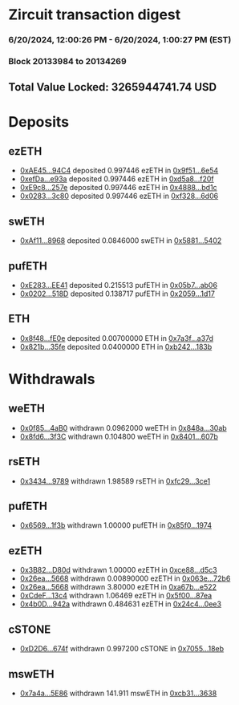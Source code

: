 # Zircuit transaction digest
### 6/20/2024, 12:00:26 PM - 6/20/2024, 1:00:27 PM (EST)
### Block 20133984 to 20134269

## Total Value Locked: 3265944741.74 USD

# Deposits
## ezETH
- [0xAE45...94C4](https://etherscan.io/address/0xAE455dB2DA1176aFAB0541609c219dCcE40294C4) deposited 0.997446 ezETH in [0x9f51...6e54](https://etherscan.io/tx/0xAE455dB2DA1176aFAB0541609c219dCcE40294C4)
- [0xefDa...e93a](https://etherscan.io/address/0xefDa736d434e5D40F61470Ab450D6d20b82de93a) deposited 0.997446 ezETH in [0xd5a8...f20f](https://etherscan.io/tx/0xefDa736d434e5D40F61470Ab450D6d20b82de93a)
- [0xE9c8...257e](https://etherscan.io/address/0xE9c836aaaEb87e0b7e31f3C967fbE755b7b3257e) deposited 0.997446 ezETH in [0x4888...bd1c](https://etherscan.io/tx/0xE9c836aaaEb87e0b7e31f3C967fbE755b7b3257e)
- [0x0283...3c80](https://etherscan.io/address/0x0283082feC31eB9544887C247497C87Ae7493c80) deposited 0.997446 ezETH in [0xf328...6d06](https://etherscan.io/tx/0x0283082feC31eB9544887C247497C87Ae7493c80)
## swETH
- [0xAf11...8968](https://etherscan.io/address/0xAf11B27b6Bb8FE20455E878633AC23fBf5548968) deposited 0.0846000 swETH in [0x5881...5402](https://etherscan.io/tx/0xAf11B27b6Bb8FE20455E878633AC23fBf5548968)
## pufETH
- [0xE283...EE41](https://etherscan.io/address/0xE283E8c9735Aa083F9AC7807BFc1FbA1856BEE41) deposited 0.215513 pufETH in [0x05b7...ab06](https://etherscan.io/tx/0xE283E8c9735Aa083F9AC7807BFc1FbA1856BEE41)
- [0x0202...518D](https://etherscan.io/address/0x0202084E3a7F103E3B9731654b9D59c76bAb518D) deposited 0.138717 pufETH in [0x2059...1d17](https://etherscan.io/tx/0x0202084E3a7F103E3B9731654b9D59c76bAb518D)
## ETH
- [0x8f48...fE0e](https://etherscan.io/address/0x8f4856037B8b2eB537c0aC7Fcd3e8F869959fE0e) deposited 0.00700000 ETH in [0x7a3f...a37d](https://etherscan.io/tx/0x8f4856037B8b2eB537c0aC7Fcd3e8F869959fE0e)
- [0x821b...35fe](https://etherscan.io/address/0x821be6A88737c6177f23986cb5C5E7007E7d35fe) deposited 0.0400000 ETH in [0xb242...183b](https://etherscan.io/tx/0x821be6A88737c6177f23986cb5C5E7007E7d35fe)
# Withdrawals
## weETH
- [0x0f85...4aB0](https://etherscan.io/address/0x0f85bC7cbfA182F969643537ACcDe85Fd3104aB0) withdrawn 0.0962000 weETH in [0x848a...30ab](https://etherscan.io/tx/0x0f85bC7cbfA182F969643537ACcDe85Fd3104aB0)
- [0x8fd6...3f3C](https://etherscan.io/address/0x8fd680AFB3D90D6Ff8EFb1E13eaaADB6Ed553f3C) withdrawn 0.104800 weETH in [0x8401...607b](https://etherscan.io/tx/0x8fd680AFB3D90D6Ff8EFb1E13eaaADB6Ed553f3C)
## rsETH
- [0x3434...9789](https://etherscan.io/address/0x34349c5569e7B846c3558961552D2202760A9789) withdrawn 1.98589 rsETH in [0xfc29...3ce1](https://etherscan.io/tx/0x34349c5569e7B846c3558961552D2202760A9789)
## pufETH
- [0x6569...1f3b](https://etherscan.io/address/0x6569aEE4315f058Caa1fbb7c3e4358f500881f3b) withdrawn 1.00000 pufETH in [0x85f0...1974](https://etherscan.io/tx/0x6569aEE4315f058Caa1fbb7c3e4358f500881f3b)
## ezETH
- [0x3B82...D80d](https://etherscan.io/address/0x3B8247040a6627AbA98d9D9905870C44D91dD80d) withdrawn 1.00000 ezETH in [0xce88...d5c3](https://etherscan.io/tx/0x3B8247040a6627AbA98d9D9905870C44D91dD80d)
- [0x26ea...5668](https://etherscan.io/address/0x26ea62812F3cA2736BDeE108457E069f73C25668) withdrawn 0.00890000 ezETH in [0x063e...72b6](https://etherscan.io/tx/0x26ea62812F3cA2736BDeE108457E069f73C25668)
- [0x26ea...5668](https://etherscan.io/address/0x26ea62812F3cA2736BDeE108457E069f73C25668) withdrawn 3.80000 ezETH in [0xa67b...e522](https://etherscan.io/tx/0x26ea62812F3cA2736BDeE108457E069f73C25668)
- [0xCdeF...13c4](https://etherscan.io/address/0xCdeF00d5E10e45E097517F2077B212CfdD9113c4) withdrawn 1.06469 ezETH in [0x5f00...87ea](https://etherscan.io/tx/0xCdeF00d5E10e45E097517F2077B212CfdD9113c4)
- [0x4b0D...942a](https://etherscan.io/address/0x4b0Df2D340cDE96797bD8B98bC44ac2650B7942a) withdrawn 0.484631 ezETH in [0x24c4...0ee3](https://etherscan.io/tx/0x4b0Df2D340cDE96797bD8B98bC44ac2650B7942a)
## cSTONE
- [0xD2D6...674f](https://etherscan.io/address/0xD2D6505A6c51aDA5fFC76d0395aCfEed1Dd4674f) withdrawn 0.997200 cSTONE in [0x7055...18eb](https://etherscan.io/tx/0xD2D6505A6c51aDA5fFC76d0395aCfEed1Dd4674f)
## mswETH
- [0x7a4a...5E86](https://etherscan.io/address/0x7a4a5C8c6909C92eD1F668cC2ED02818E8dE5E86) withdrawn 141.911 mswETH in [0xcb31...3638](https://etherscan.io/tx/0x7a4a5C8c6909C92eD1F668cC2ED02818E8dE5E86)

